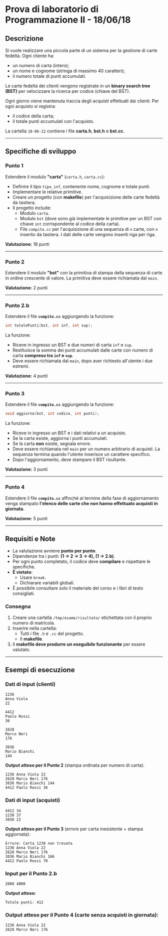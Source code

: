 # Prova di laboratorio di Programmazione II - 18/06/18

## Descrizione
Si vuole realizzare una piccola parte di un sistema per la gestione di carte fedeltà. Ogni cliente ha:
- un numero di carta (intero);
- un nome e cognome (stringa di massimo 40 caratteri);
- il numero totale di punti accumulati.

Le carte fedeltà dei clienti vengono registrate in un **binary search tree (BST)** per velocizzare la ricerca per codice (chiave del BST).

Ogni giorno viene mantenuta traccia degli acquisti effettuati dai clienti. Per ogni acquisto si registra:
- il codice della carta;
- il totale punti accumulati con l'acquisto.

La cartella `18-06-22` contiene i file **carta.h**, **bst.h** e **bst.cc**.

---

## Specifiche di sviluppo

### Punto 1
Estendere il modulo **"carta"** (`carta.h`, `carta.cc`):
- Definire il tipo `tipo_inf`, contenente nome, cognome e totale punti.
- Implementare le relative primitive.
- Creare un progetto (con **makefile**) per l'acquisizione delle carte fedeltà da tastiera.
- Il progetto include:
  - Modulo `carta`.
  - Modulo `bst` (dove sono già implementate le primitive per un BST con chiave `int` corrispondente al codice della carta).
  - File `compito.cc` per l'acquisizione di una sequenza di `n` carte, con `n` inserito da tastiera. I dati delle carte vengono inseriti riga per riga.

**Valutazione:** 18 punti

---

### Punto 2
Estendere il modulo **"bst"** con la primitiva di stampa della sequenza di carte in ordine crescente di valore. La primitiva deve essere richiamata dal `main`.

**Valutazione:** 2 punti

---

### Punto 2.b
Estendere il file **`compito.cc`** aggiungendo la funzione:
```cpp
int totalePunti(bst, int inf, int sup);
```
La funzione:
- Riceve in ingresso un BST e due numeri di carta `inf` e `sup`.
- Restituisce la somma dei punti accumulati dalle carte con numero di carta **compreso tra `inf` e `sup`**.
- Deve essere richiamata dal `main`, dopo aver richiesto all'utente i due estremi.

**Valutazione:** 4 punti

---

### Punto 3
Estendere il file **`compito.cc`** aggiungendo la funzione:
```cpp
void aggiorna(bst, int codice, int punti);
```
La funzione:
- Riceve in ingresso un BST e i dati relativi a un acquisto.
- Se la carta esiste, aggiorna i punti accumulati.
- Se la carta **non** esiste, segnala errore.
- Deve essere richiamata nel `main` per un numero arbitrario di acquisti. La sequenza termina quando l'utente inserisce un carattere specifico.
- Dopo l'aggiornamento, deve stampare il BST risultante.

**Valutazione:** 3 punti

---

### Punto 4
Estendere il file **`compito.cc`** affinché al termine della fase di aggiornamento venga stampato **l'elenco delle carte che non hanno effettuato acquisti in giornata**.

**Valutazione:** 5 punti

---

## Requisiti e Note
- La valutazione avviene **punto per punto**.
- Dipendenze tra i punti: **(1 → 2 → 3 → 4), (1 → 2.b)**.
- Per ogni punto completato, il codice deve **compilare** e rispettare le specifiche.
- **È vietato**:
  - Usare `break`.
  - Dichiarare variabili globali.
- È possibile consultare solo il materiale del corso e i libri di testo consigliati.

### Consegna
1. Creare una cartella `/tmp/esame/risultato/` etichettata con il proprio numero di matricola.
2. Inserire nella cartella:
   - Tutti i file `.h` e `.cc` del progetto.
   - Il **makefile**.
3. Il **makefile deve produrre un eseguibile funzionante** per essere valutato.

---

## Esempi di esecuzione

### Dati di input (clienti)
```
1236
Anna Viola
22

4412
Paolo Rossi
36

2628
Marco Neri
176

3036
Mario Bianchi
144
```
**Output atteso per il Punto 2** (stampa ordinata per numero di carta):
```
1236 Anna Viola 22
2628 Marco Neri 176
3036 Mario Bianchi 144
4412 Paolo Rossi 36
```

### Dati di input (acquisti)
```
4412 34
1238 37
3036 22
```
**Output atteso per il Punto 3** (errore per carta inesistente + stampa aggiornata):
```
Errore: Carta 1238 non trovata
1236 Anna Viola 22
2628 Marco Neri 176
3036 Mario Bianchi 166
4412 Paolo Rossi 70
```

### Input per il Punto 2.b
```
2000 4000
```
**Output atteso:**
```
Totale punti: 412
```

### Output atteso per il Punto 4 (carte senza acquisti in giornata):
```
1236 Anna Viola 22
2628 Marco Neri 176
```

